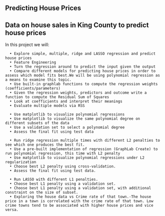 ##  Predicting House Prices
## Data on house sales in King County to predict house prices
In this project we will:

      •	Explore simple, multiple, ridge and LASSO regression and predict house prices 
      •	Feature Engineering
      •	Turn the regression around to predict the input given the output
      •	Compare different models for predicting house prices in order to assess which model fits best.We will be using polynomial regression as a means to examine this topic.
      •	Use built-in graphlab functions to compute the regression weights (coefficients/parameters)
      •	Given the regression weights, predictors and outcome write a function to compute the Residual Sum of Squares
      •	Look at coefficients and interpret their meanings
      •	Evaluate multiple models via RSS

      •	Use matplotlib to visualize polynomial regressions
      •	Use matplotlib to visualize the same polynomial degree on different subsets of the data
      •	Use a validation set to select a polynomial degree
      •	Assess the final fit using test data

      •	Run ridge regression multiple times with different L2 penalties to see which one produces the best fit. 
      •	Use a pre-built implementation of regression (GraphLab Create) to run polynomial regression, this time with L2 penalty
      •	Use matplotlib to visualize polynomial regressions under L2 regularization
      •	Choose best L2 penalty using cross-validation.
      •	Assess the final fit using test data.

      •	Run LASSO with different L1 penalties.
      •	Choose best L1 penalty using a validation set.
      •	Choose best L1 penalty using a validation set, with additional constraint on the size of subset.
      •	Exploring the house data vs Crime rate of that town.-The house price in a town is correlated with the crime rate of that town. Low crime towns tend to be associated with higher house prices and vice versa.
